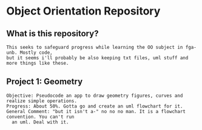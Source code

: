 Object Orientation Repository
=============================

  What is this repository?
  -----------------------
    This seeks to safeguard progress while learning the OO subject in fga-unb. Mostly code,
    but it seems i'll probably be also keeping txt files, uml stuff and more things like these.
  Project 1: Geometry
  --------------------
    Objective: Pseudocode an app to draw geometry figures, curves and realize simple operations.
    Progress: About 50%. Gotta go and create an uml flowchart for it.
    General Comment: "but it isn't a-" no no no man. It is a flowchart convention. You can't run
      an uml. Deal with it.
    
